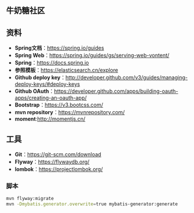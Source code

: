 ## 牛奶糖社区

## 资料
- **Spring文档**：https://spring.io/guides
- **Spring Web**：https://spring.io/guides/gs/serving-web-vontent/
- **Spring**：https://docs.spring.io
- **参照模板**：https://elasticsearch.cn/explore
- **Github deploy key**：http://developer.github.com/v3/guides/managing-deploy-keys/#deploy-keys
- **Github OAuth**：https://developer.github.com/apps/building-oauth-apps/creating-an-oauth-app/
- **Bootstrap**：https://v3.bootcss.com/
- **mvn repository**：https://mvnrepository.com/
- **moment**:http://momentjs.cn/

## 工具
- **Git**：https://git-scm.com/download
- **Flyway**：https://flywaydb.org/
- **lombok**：https://projectlombok.org/

### 脚本
```bash
mvn flyway:migrate
mvn -Dmybatis.generator.overwrite=true mybatis-generator:generate
```